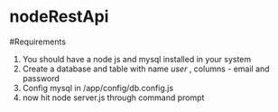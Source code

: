 # nodeRestApi

#Requirements
 1. You should have a node js and mysql installed in your system
 2. Create a database and table with name *user* , columns - email and password
 3. Config mysql in  /app/config/db.config.js
 4. now hit node server.js through command prompt